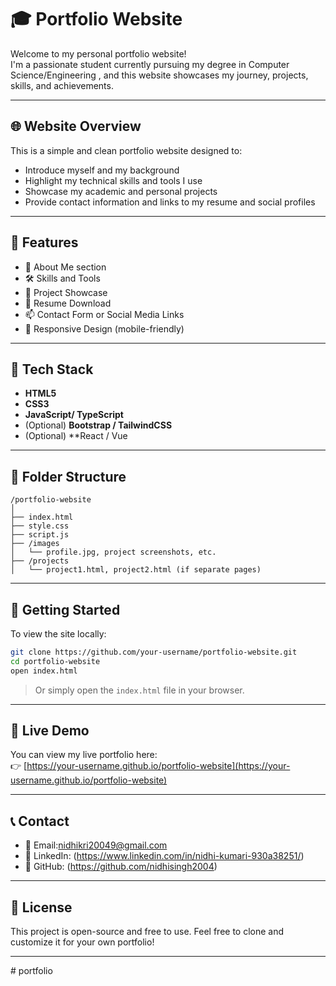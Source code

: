 
# 🎓  Portfolio Website

Welcome to my personal portfolio website!  
I'm a passionate student currently pursuing my degree in Computer Science/Engineering , and this website showcases my journey, projects, skills, and achievements.

---

## 🌐 Website Overview

This is a simple and clean portfolio website designed to:

- Introduce myself and my background
- Highlight my technical skills and tools I use
- Showcase my academic and personal projects
- Provide contact information and links to my resume and social profiles

---

## 🚀 Features

- 🧑 About Me section  
- 🛠 Skills and Tools
- 📁 Project Showcase
- 📝 Resume Download
- 📫 Contact Form or Social Media Links
- 📱 Responsive Design (mobile-friendly)

---

## 🧰 Tech Stack

- **HTML5**
- **CSS3**
- **JavaScript/ TypeScript**
- (Optional) **Bootstrap / TailwindCSS**
- (Optional) **React / Vue
---


## 📂 Folder Structure

```plaintext
/portfolio-website
│
├── index.html
├── style.css
├── script.js
├── /images
│   └── profile.jpg, project screenshots, etc.
├── /projects
│   └── project1.html, project2.html (if separate pages)
```

---

## 📌 Getting Started

To view the site locally:

```bash
git clone https://github.com/your-username/portfolio-website.git
cd portfolio-website
open index.html
```

> Or simply open the `index.html` file in your browser.

---

## 🔗 Live Demo

You can view my live portfolio here:  
👉 [https://your-username.github.io/portfolio-website](https://your-username.github.io/portfolio-website)

---

## 📞 Contact

- 📧 Email:nidhikri20049@gmail.com
- 💼 LinkedIn: (https://www.linkedin.com/in/nidhi-kumari-930a38251/)  
- 🐙 GitHub: (https://github.com/nidhisingh2004)

---

## 📃 License

This project is open-source and free to use. Feel free to clone and customize it for your own portfolio!

---
#   p o r t f o l i o  
 